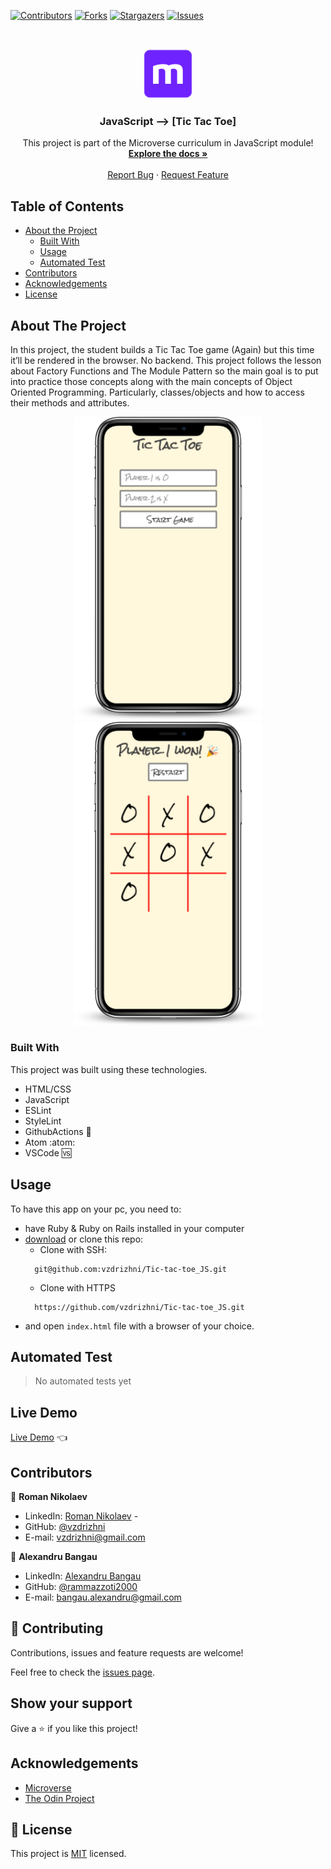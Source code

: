 <!--
*** Thanks for checking out this README Template. If you have a suggestion that would
*** make this better, please fork the repo and create a pull request or simply open
*** an issue with the tag "enhancement".
*** Thanks again! Now go create something AMAZING! :D
-->

<!-- PROJECT SHIELDS -->
<!--
*** I'm using markdown "reference style" links for readability.
*** Reference links are enclosed in brackets [ ] instead of parentheses ( ).
*** See the bottom of this document for the declaration of the reference variables
*** for contributors-url, forks-url, etc. This is an optional, concise syntax you may use.
*** https://www.markdownguide.org/basic-syntax/#reference-style-links
-->
[![Contributors][contributors-shield]][contributors-url]
[![Forks][forks-shield]][forks-url]
[![Stargazers][stars-shield]][stars-url]
[![Issues][issues-shield]][issues-url]


<!-- PROJECT LOGO -->
<br />
<p align="center">
  <a href="https://github.com/vzdrizhni/Tic-tac-toe_JS">
    <img src="assets/microverse.png" alt="Logo" width="80" height="80">
  </a>

  <h3 align="center">JavaScript --> [Tic Tac Toe]</h3>

  <p align="center">
    This project is part of the Microverse curriculum in JavaScript module!
    <br />
    <a href="https://github.com/vzdrizhni/Tic-tac-toe_JS"><strong>Explore the docs »</strong></a>
    <br />
    <br />
    <a href="https://github.com/vzdrizhni/Tic-tac-toe_JS/issues">Report Bug</a>
    ·
    <a href="https://github.com/vzdrizhni/Tic-tac-toe_JS/issues">Request Feature</a>

  </p>
</p>

<!-- TABLE OF CONTENTS -->
## Table of Contents

* [About the Project](#about-the-project)
  * [Built With](#built-with)
  * [Usage](#usage)
  * [Automated Test](#automated-test)
* [Contributors](#contributors)
* [Acknowledgements](#acknowledgements)
* [License](#license)

<!-- ABOUT THE PROJECT -->
## About The Project

In this project, the student builds a Tic Tac Toe game (Again) but this time it’ll be rendered in the browser. No backend. This project follows the lesson about Factory Functions and The Module Pattern so the main goal is to put into practice those concepts along with the main concepts of Object Oriented Programming. Particularly, classes/objects and how to access their methods and attributes.

<p float="left" align="center">
  <img src="assets/smartmockups_kbonzmh4.png" width="300" />
  <img src="assets/smartmockups_kbonxojq.png" width="300" /> 
</p>

### Built With
This project was built using these technologies.
* HTML/CSS
* JavaScript
* ESLint
* StyleLint
* GithubActions :muscle:
* Atom :atom:
* VSCode :vs:

<!-- INSTALLATION -->
## Usage

To have this app on your pc, you need to:
* have Ruby & Ruby on Rails installed in your computer
* [download](https://github.com/vzdrizhni/Tic-tac-toe_JS/archive/develop.zip) or clone this repo:
  - Clone with SSH:
  ```
    git@github.com:vzdrizhni/Tic-tac-toe_JS.git
  ```
  - Clone with HTTPS
  ```
    https://github.com/vzdrizhni/Tic-tac-toe_JS.git
  ```
- and open ```index.html``` file with a browser of your choice.

## Automated Test
 > No automated tests yet

## Live Demo
[Live Demo](https://raw.githack.com/vzdrizhni/Tic-tac-toe_JS/feature/readme_instructions/index.html) :point_left:

<!-- CONTACT -->
## Contributors

👤 **Roman Nikolaev**

- LinkedIn: [Roman Nikolaev](https://www.linkedin.com/in/roman-nikolaev-65b639197/) -
- GitHub: [@vzdrizhni](https://github.com/vzdrizhni)
- E-mail: vzdrizhni@gmail.com

👤 **Alexandru Bangau**

- LinkedIn: [Alexandru Bangau](https://www.linkedin.com/in/alexandru-bangau/)
- GitHub: [@rammazzoti2000](https://github.com/rammazzoti2000)
- E-mail: bangau.alexandru@gmail.com

## :handshake: Contributing

Contributions, issues and feature requests are welcome!

Feel free to check the [issues page](https://github.com/vzdrizhni/Tic-tac-toe_JS/issues).

## Show your support

Give a :star: if you like this project!


<!-- ACKNOWLEDGEMENTS -->
## Acknowledgements
* [Microverse](https://www.microverse.org/)
* [The Odin Project](https://www.theodinproject.com/)

<!-- MARKDOWN LINKS & IMAGES -->
<!-- https://www.markdownguide.org/basic-syntax/#reference-style-links -->
[contributors-shield]: https://img.shields.io/github/contributors/vzdrizhni/Tic-tac-toe_JS.svg?style=flat-square
[contributors-url]: https://github.com/vzdrizhni/Tic-tac-toe_JS/graphs/contributors
[forks-shield]: https://img.shields.io/github/forks/vzdrizhni/Tic-tac-toe_JS.svg?style=flat-square
[forks-url]: https://github.com/vzdrizhni/Tic-tac-toe_JS/network/members
[stars-shield]: https://img.shields.io/github/stars/vzdrizhni/Tic-tac-toe_JS.svg?style=flat-square
[stars-url]: https://github.com/vzdrizhni/Tic-tac-toe_JS/stargazers
[issues-shield]: https://img.shields.io/github/issues/vzdrizhni/Tic-tac-toe_JS.svg?style=flat-square
[issues-url]: https://github.com/vzdrizhni/Tic-tac-toe_JS/issues

## 📝 License

This project is [MIT](https://opensource.org/licenses/MIT) licensed.
